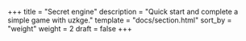 +++
title = "Secret engine"
description = "Quick start and complete a simple game with uzkge."
template = "docs/section.html"
sort_by = "weight"
weight = 2
draft = false
+++
